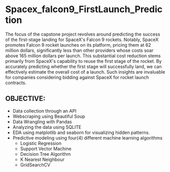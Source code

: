 # Spacex_falcon9_FirstLaunch_Prediction
The focus of the capstone project revolves around predicting the success of the first-stage landing for SpaceX's Falcon 9 rockets. Notably, SpaceX promotes Falcon 9 rocket launches on its platform, pricing them at 62 million dollars, significantly less than other providers whose costs soar above 165 million dollars per launch. This substantial cost reduction stems primarily from SpaceX's capability to reuse the first stage of the rocket. By accurately predicting whether the first stage will successfully land, we can effectively estimate the overall cost of a launch. Such insights are invaluable for companies considering bidding against SpaceX for rocket launch contracts.

## OBJECTIVE:
- Data collection through an API
- Webscraping using Beautiful Soup
- Data Wrangling with Pandas
- Analyzing the data using SQLITE
- EDA using matplotlib and seaborn for visualizing hidden patterns.
- Predictive modeling using four(4) different machine learning algorithms
    - Logistic Regression
    - Support Vector Machine
    - Decision Tree Algorithm
    - K Nearest Neighbour
    - GridSearchCV

